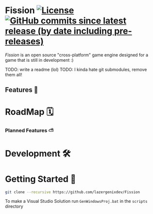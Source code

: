 # Fission [![License](https://img.shields.io/github/license/lazergenixdev/Fission?color=dodgerblue&style=plastic)](https://github.com/lazergenixdev/Fission/blob/master/LICENSE) [![GitHub commits since latest release (by date including pre-releases)](https://img.shields.io/github/commits-since/lazergenixdev/Fission/latest/master?include_prereleases&style=plastic)](https://github.com/lazergenixdev/Fission/commits/master)
*Fission* is an open source "cross-platform" game engine designed for a game that is still in development :)

TODO: write a readme (lol)
TODO: I kinda hate git submodules, remove them all!

## Features 🌟
# RoadMap 🗓

### Planned Features ⛅
# Development 🛠

# Getting Started 🚀
```sh
git clone --recursive https://github.com/lazergenixdev/Fission
```
To make a Visual Studio Solution run `GenWindowsProj.bat` in the `scripts` directory

